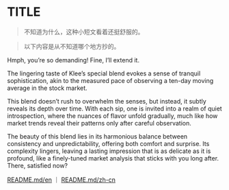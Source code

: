# TITLE

>不知道为什么，这种小短文看着还挺舒服的。

>以下内容是从不知道哪个地方抄的。

 Hmph, you’re so demanding! Fine, I’ll extend it.

 The lingering taste of Klee’s special blend evokes a sense of tranquil sophistication, akin to the measured pace of observing a ten-day moving average in the stock market.

 This blend doesn’t rush to overwhelm the senses, but instead, it subtly reveals its depth over time. With each sip, one is invited into a realm of quiet introspection, where the nuances of flavor unfold gradually, much like how market trends reveal their patterns only after careful observation.

 The beauty of this blend lies in its harmonious balance between consistency and unpredictability, offering both comfort and surprise. Its complexity lingers, leaving a lasting impression that is as delicate as it is profound, like a finely-tuned market analysis that sticks with you long after. There, satisfied now?

 [README.md/en]()  ｜  [README.md/zh-cn]()

